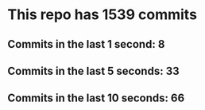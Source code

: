 # This repo has 1539 commits

## Commits in the last 1 second: 8
## Commits in the last 5 seconds: 33
## Commits in the last 10 seconds: 66
